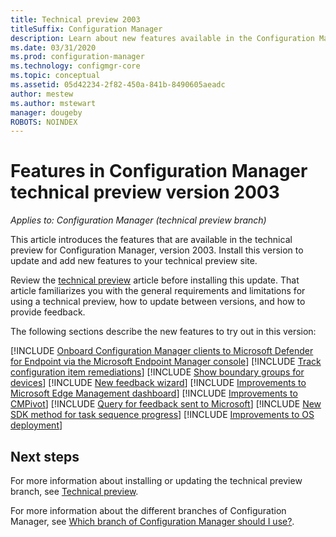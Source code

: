 ```yaml
---
title: Technical preview 2003
titleSuffix: Configuration Manager
description: Learn about new features available in the Configuration Manager technical preview branch version 2003.
ms.date: 03/31/2020
ms.prod: configuration-manager
ms.technology: configmgr-core
ms.topic: conceptual
ms.assetid: 05d42234-2f82-450a-841b-8490605aeadc
author: mestew
ms.author: mstewart
manager: dougeby
ROBOTS: NOINDEX
---
```


# Features in Configuration Manager technical preview version 2003

*Applies to: Configuration Manager (technical preview branch)*

This article introduces the features that are available in the technical preview for Configuration Manager, version 2003. Install this version to update and add new features to your technical preview site.

Review the [technical preview](../technical-preview.md) article before installing this update. That article familiarizes you with the general requirements and limitations for using a technical preview, how to update between versions, and how to provide feedback.

The following sections describe the new features to try out in this version:

<!-- [!INCLUDE [Example feature name](includes/2003/1234567.md)] -->

[!INCLUDE [Onboard Configuration Manager clients to Microsoft Defender for Endpoint via the Microsoft Endpoint Manager console](includes/2003/5691658.md)]
[!INCLUDE [Track configuration item remediations](includes/2003/4261411.md)]
[!INCLUDE [Show boundary groups for devices](includes/2003/6521835.md)]
[!INCLUDE [New feedback wizard](includes/2003/3180826.md)]
[!INCLUDE [Improvements to Microsoft Edge Management dashboard](includes/2003/5907383.md)]
[!INCLUDE [Improvements to CMPivot](includes/2003/6518631.md)]
[!INCLUDE [Query for feedback sent to Microsoft](includes/2003/6488450.md)]
[!INCLUDE [New SDK method for task sequence progress](includes/2003/6448458.md)]
[!INCLUDE [Improvements to OS deployment](includes/2003/6452769.md)]

<!--
## General known issues

[!INCLUDE [Can't delete collections](includes/2003/known-issue-6215446.md)]
-->

## Next steps

For more information about installing or updating the technical preview branch, see [Technical preview](../technical-preview.md).

For more information about the different branches of Configuration Manager, see [Which branch of Configuration Manager should I use?](../../understand/which-branch-should-i-use.md).
